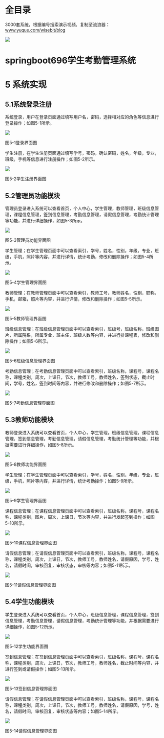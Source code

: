 # 全目录

3000套系统，根据编号搜索演示视频，复制至流浪器：www.yuque.com/wisebit/blog


![](https://bitwise.oss-cn-heyuan.aliyuncs.com/2024/11/06/qq_wechat.png)
# springboot696学生考勤管理系统
# 5 系统实现
## 5.1系统登录注册
系统登录，用户在登录页面通过填写用户名，密码，选择相对应的角色等信息进行登录操作；如图5-1所示。

![](/md/blog.018.png)

图5-1登录界面图

学生注册，在学生注册页面通过填写学号，密码，确认密码，姓名，年级，专业，班级，手机等信息进行注册操作；如图5-2所示。

![](/md/blog.019.png)

图5-2学生注册界面图

## 5.2管理员功能模块
管理员登录进入系统可以查看首页，个人中心，学生管理，教师管理，班级信息管理，课程信息管理，签到信息管理，考勤信息管理，请假信息管理，考勤统计管理等功能，并进行详细操作，如图5-3所示。

![](/md/blog.020.png)

图5-3管理员功能界面图

学生管理；在学生管理页面中可以查看索引，学号，姓名，性别，年级，专业，班级，手机，照片等内容，并进行详情，统计考勤，修改和删除操作；如图5-4所示。

![](/md/blog.021.png)

图5-4学生管理界面图

教师管理；在教师管理页面中可以查看索引，教师工号，教师姓名，性别，职称，手机，邮箱，照片等内容，并进行详情，修改和删除操作；如图5-5所示。

![](/md/blog.022.png)

图5-5教师管理界面图

班级信息管理；在班级信息管理页面中可以查看索引，班级号，班级名称，班级图片，所属院系，所属专业，班主任，班级人数等内容，并进行排课程表，修改和删除操作；如图5-6所示。

![](/md/blog.023.png)

图5-6班级信息管理界面图

考勤信息管理；在考勤信息管理页面中可以查看索引，班级名称，课程号，课程名称，课程类别，周次，上课日，节次，教师工号，教师姓名，签到状态，截止时间，学号，姓名，签到时间等内容，并进行修改和删除操作；如图5-7所示。

![](/md/blog.024.png)

图5-7考勤信息管理界面图

## 5.3教师功能模块
教师登录进入系统可以查看首页，个人中心，学生管理，班级信息管理，课程信息管理，签到信息管理，考勤信息管理，请假信息管理，考勤统计管理等功能，并根据需要进行详细操作，如图5-8所示。

![](/md/blog.025.png)

图5-8教师功能界面图

学生管理；在学生管理页面中可以查看索引，学号，姓名，性别，年级，专业，班级，手机，照片等内容，并进行详情，统计考勤操作；如图5-9所示。

![](/md/blog.026.png)

图5-9学生管理界面图

课程信息管理；在课程信息管理页面中可以查看索引，班级名称，课程号，课程名称，课程类别，图片，周次，上课日，节次等内容，并进行发起签到操作；如图5-10所示。

![](/md/blog.027.png)

图5-10课程信息管理界面图

请假信息管理；在请假信息管理页面中可以查看索引，班级名称，课程号，课程名称，课程类别，周次，上课日，节次，教师工号，教师姓名，请假原因，学号，姓名，请假时间，审核回复，审核状态，审核等内容；如图5-11所示。

![](/md/blog.028.png)

图5-11请假信息管理界面图

## 5.4学生功能模块
学生登录进入系统可以查看首页，个人中心，班级信息管理，课程信息管理，签到信息管理，考勤信息管理，请假信息管理，考勤统计管理等功能，并根据需要进行详细操作，如图5-12所示。

![](/md/blog.029.png)

图5-12学生功能界面图

签到信息管理；在签到信息管理页面中可以查看索引，班级名称，课程号，课程名称，课程类别，周次，上课日，节次，教师工号，教师姓名，截止时间等内容，并进行签到或请假操作；如图5-13所示。

![](/md/blog.024.png)

图5-13签到信息管理界面图

请假信息管理；在请假信息管理页面中可以查看索引，班级名称，课程号，课程名称，课程类别，周次，上课日，节次，教师工号，教师姓名，请假原因，学号，姓名，请假时间，审核回复，审核状态等内容；如图5-14所示。

![](/md/blog.030.png)

图5-14请假信息管理界面图

